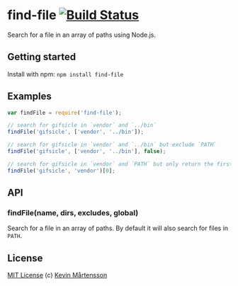 # find-file [![Build Status](https://travis-ci.org/kevva/find-file.png?branch=master)](http://travis-ci.org/kevva/find-file)

Search for a file in an array of paths using Node.js.

## Getting started

Install with npm: `npm install find-file`

## Examples

```js
var findFile = require('find-file');

// search for gifsicle in `vendor` and `../bin`
findFile('gifsicle', ['vendor', '../bin']);

// search for gifsicle in `vendor` and `../bin` but exclude `PATH`
findFile('gifsicle', ['vendor', '../bin'], false);

// search for gifsicle in `vendor` and `PATH` but only return the first one
findFile('gifsicle', 'vendor')[0];
```

## API

### findFile(name, dirs, excludes, global)

Search for a file in an array of paths. By default it will also search for 
files in `PATH`.

## License

[MIT License](http://en.wikipedia.org/wiki/MIT_License) (c) [Kevin Mårtensson](https://github.com/kevva)
